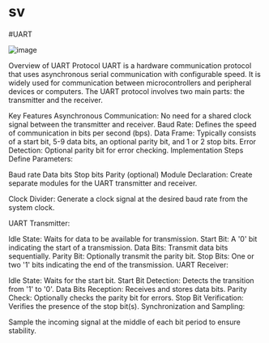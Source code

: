 # sv
#UART

![image](https://github.com/vasanza/sv/assets/62295761/efee71cc-1dc9-4abb-8146-d4b73f88297c)


Overview of UART Protocol
UART is a hardware communication protocol that uses asynchronous serial communication with configurable speed. It is widely used for communication between microcontrollers and peripheral devices or computers. The UART protocol involves two main parts: the transmitter and the receiver.

Key Features
Asynchronous Communication: No need for a shared clock signal between the transmitter and receiver.
Baud Rate: Defines the speed of communication in bits per second (bps).
Data Frame: Typically consists of a start bit, 5-9 data bits, an optional parity bit, and 1 or 2 stop bits.
Error Detection: Optional parity bit for error checking.
Implementation Steps
Define Parameters:

Baud rate
Data bits
Stop bits
Parity (optional)
Module Declaration:
Create separate modules for the UART transmitter and receiver.

Clock Divider:
Generate a clock signal at the desired baud rate from the system clock.

UART Transmitter:

Idle State: Waits for data to be available for transmission.
Start Bit: A '0' bit indicating the start of a transmission.
Data Bits: Transmit data bits sequentially.
Parity Bit: Optionally transmit the parity bit.
Stop Bits: One or two '1' bits indicating the end of the transmission.
UART Receiver:

Idle State: Waits for the start bit.
Start Bit Detection: Detects the transition from '1' to '0'.
Data Bits Reception: Receives and stores data bits.
Parity Check: Optionally checks the parity bit for errors.
Stop Bit Verification: Verifies the presence of the stop bit(s).
Synchronization and Sampling:

Sample the incoming signal at the middle of each bit period to ensure stability.
